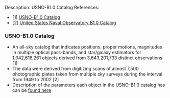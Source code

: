 Description: USNO-B1.0 Catalog
References: 
  - [1] [USNO-B1.0 Catalog](https://www.ap-i.net/skychart/en/news/usno-b1.0_catalog)
  - [2] [United States Naval Observatory B1.0 Catalog](https://irsa.ipac.caltech.edu/data/USNO_B1/usnob1_description.html)

### USNO-B1.0 Catalog
  - An all-sky catalog that indicates positions, proper motions, magnitudes in multiple optical pass-bands, and star/galaxy estimators for 1,042,618,261 objects derived from 3,643,201,733 distinct observations [1]
  - The data were derived from digitizing scans of almost 7,500 photographic plates taken from multiple sky surveys during the interval from 1949 to 2002 [2]
  - Description of the parameters each object in the USNO-B1.0 catalog has can be [found here](https://irsa.ipac.caltech.edu/data/USNO_B1/usnob1_description.html)
